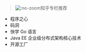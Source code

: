 > ![](https://notes.abelsu7.top/_media/zhihu.svg ':no-zoom')知乎专栏推荐

* 程序之心
* 码洞
* 快学 Go 语言
* Java EE 企业级分布式架构核心技术
* 开源工厂

